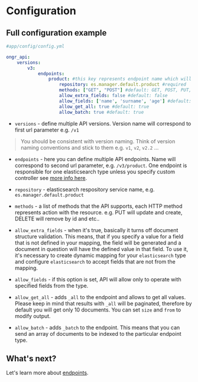 # Configuration

## Full configuration example

```yaml
#app/config/config.yml

ongr_api:
    versions:
        v3:
            endpoints:
                product: #this key represents endpoint name which will be used in URL 
                    repository: es.manager.default.product #required
                    methods: ["GET", "POST"] #default: GET, POST, PUT, DELETE
                    allow_extra_fields: false #default: false
                    allow_fields: ['name', 'surname', 'age'] #default: ~
                    allow_get_all: true #default: true
                    allow_batch: true #default: true
```

- `versions` - define multiple API versions. Version name will correspond to first url parameter e.g. `/v1`
> You should be consistent with version naming. Think of version naming conventions and stick to them e.g. `v1`, `v2`, `v2.2` ...

- `endpoints` - here you can define multiple API endpoints. Name will correspond to second url parameter, e.g. `/v3/product`. One endpoint is responsible for one elasticsearch type unless you specify custom controller see [more info here](custom_controller.md).

- `repository` - elasticsearch respository service name, e.g. `es.manager.default.product`

- `methods` - a list of methods that the API supports, each HTTP method represents action with the resource. e.g. PUT will update and create, DELETE will remove by id and etc..
 
- `allow_extra_fields` - when it's true, basically it turns off document structure validation. This means, that if you specify a value for a field that is not defined in your mapping, the field will be generated and a document in question will have the defined value in that field. To use it, it's necessary to create dynamic mapping for your `elasticsearch` type and configure `elasticsearch` to accept fields that are not from the mapping.

- `allow_fields` - if this option is set, API will allow only to operate with specified fields from the type.

- `allow_get_all` - adds `_all` to the endpoint and allows to get all values. Please keep in mind that results with `_all` will be paginated, therefore by default you will get only 10 documents. You can set `size` and `from` to modify output.

- `allow_batch` - adds `_batch` to the endpoint. This means that you can send an array of documents to be indexed to the particular endpoint type.


## What's next?

Let's learn more about [endpoints](endpoints.md).
